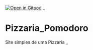
[![Open in Gitpod](https://gitpod.io/button/open-in-gitpod.svg)](gitpod.io/#https://github.com/RandelSouza/Pizzaria_Pomodoro)
_

# Pizzaria_Pomodoro

Site simples de uma Pizzaria
_

